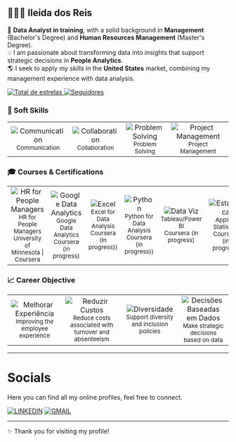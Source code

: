 ##  👩🏻‍💻 Ileida dos Reis


🎯 **Data Analyst in training**, with a solid background in **Management** (Bachelor's Degree) and **Human Resources Management** (Master's Degree).  
💡 I am passionate about transforming data into insights that support strategic decisions in **People Analytics**.  
🌎 I seek to apply my skills in the **United States** market, combining my management experience with data analysis.



</a> 
    <a href="https://github.com/ileidadosreis-oss?tab=repositories&sort=stargazers">
        <img 
            alt="Total de estrelas" 
            title="Total de estrelas GitHub" 
            src="https://custom-icon-badges.demolab.com/github/stars/ileidadosreis-oss?color=55960c&style=for-the-badge&labelColor=488207&logo=star&label=estrelas"
        />
    </a>
    <a href="https://github.com/ileidadosreis-oss?tab=followers">
        <img 
            alt="Seguidores" 
            title="Me siga no GitHub" 
            src="https://custom-icon-badges.demolab.com/github/followers/ileidadosreis-oss?color=236ad3&labelColor=1155ba&style=for-the-badge&logo=github&label=Seguidores&logoColor=white"
        />
    </a>
</p>

### 🌸 Soft Skills

<div align="center">

  <table>
    <tr>
      <td align="center">
        <img src="https://img.icons8.com/color/55/communication.png" alt="Communication"/><br>
        <sub>Communication</sub>
      </td>
      <td align="center">
        <img src="https://img.icons8.com/color/55/teamwork.png" alt="Collaboration"/><br>
        <sub>Collaboration</sub>
      </td>
      <td align="center">
        <img src="https://img.icons8.com/color/55/idea.png" alt="Problem Solving"/><br>
        <sub>Problem Solving</sub>
      </td>
      <td align="center">
        <img src="https://img.icons8.com/color/55/project-management.png" alt="Project Management"/><br>
        <sub>Project Management</sub>
      </td>
    </tr>
  </table>

</div>

### 🎓 Courses & Certifications

<div align="center">

  <table>
    <tr>
        <td align="center">
      <img src="https://img.icons8.com/color/55/combo-chart--v1.png" alt="HR for People Managers"/><br>
      <sub>HR for People Managers<br>University of Minnesota | Coursera</sub>
      </td>
      <td align="center">
        <img src="https://img.icons8.com/color/55/combo-chart--v1.png" alt="Google Data Analytics"/><br>
        <sub>Google Data Analytics<br>Coursera (in progress)</sub>
      </td>
      <td align="center">
        <img src="https://img.icons8.com/color/55/ms-excel.png" alt="Excel"/><br>
        <sub>Excel for Data Analysis<br>Coursera (in progress))</sub>
      </td>
      <td align="center">
        <img src="https://img.icons8.com/color/55/python.png" alt="Python"/><br>
        <sub>Python for Data Analysis<br>Coursera (in progress))</sub>
      </td>
      <td align="center">
        <img src="https://img.icons8.com/color/55/pie-chart.png" alt="Data Viz"/><br>
        <sub>Tableau/Power BI<br>Coursera (in progress)</sub>
      </td>
      <td align="center">
        <img src="https://img.icons8.com/color/55/statistics.png" alt="Estatística"/><br>
        <sub>Applied Statistics<br>Coursera (in progress)</sub>
      </td>
    </tr>
  </table>

</div>


### 📈 Career Objective

<div align="center">

  <table>
    <tr>
      <td align="center">
        <img src="https://img.icons8.com/color/55/happy.png" alt="Melhorar Experiência" /><br>
        <sub>Improving the employee experience</sub>
      </td>
      <td align="center">
        <img src="https://img.icons8.com/color/55/money.png" alt="Reduzir Custos" /><br>
        <sub>Reduce costs associated with turnover and absenteeism</sub>
      </td>
      <td align="center">
        <img src="https://img.icons8.com/color/55/diversity.png" alt="Diversidade" /><br>
        <sub>Support diversity and inclusion policies</sub>
      </td>
      <td align="center">
        <img src="https://img.icons8.com/color/55/analytics.png" alt="Decisões Baseadas em Dados" /><br>
        <sub>Make strategic decisions based on data</sub>
      </td>
    </tr>
  </table>

</div>
 

---
# Socials

Here you can find all my online profiles, feel free to connect.

[![LINKEDIN](https://go-skill-icons.vercel.app/api/icons?i=linkedin)](https://wwww.linkedin.com/in/ileidareis-/)
[![GMAIL](https://skillicons.dev/icons?i=gmail)](mailto:ileidadosreis@gmail.com)

---
✨ Thank you for visiting my profile!
